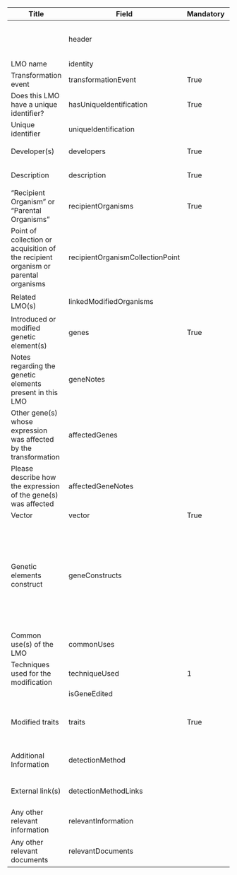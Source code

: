 <table class="ircc__table" style="table-layout: fixed; width: 100%;">
  <thead>
    <tr>
      <th>Title</th>
      <th>Field</th>
      <th>Mandatory</th>
      <th>Type</th>
      <th>Example</th>
    </tr>
  </thead>
  <tbody>
    <tr>
      <td></td>
      <td>header</td>
      <td></td>
      <td>Eheader</td>
      <td><code>{ "identifier": "D6AC2CEC-960B-D9F4-87BF-0C0AB115F0B1", "schema": "modifiedOrganism", "languages": [ "en" ] }</code></td>
    </tr>
    <tr>
      <td>LMO name</td>
      <td>identity</td>
      <td></td>
      <td>lstring</td>
      <td><code>{ "en": "Test Name" }</code></td>
    </tr>
    <tr>
      <td>Transformation event</td>
      <td>transformationEvent</td>
      <td>True</td>
      <td>string</td>
      <td><code>TestEvent</code></td>
    </tr>
    <tr>
      <td>Does this LMO have a unique identifier?</td>
      <td>hasUniqueIdentification</td>
      <td>True</td>
      <td>bool</td>
      <td><code>True</code></td>
    </tr>
    <tr>
      <td>Unique identifier</td>
      <td>uniqueIdentification</td>
      <td></td>
      <td>string</td>
      <td><code>UNIQ7890</code></td>
    </tr>
    <tr>
      <td>Developer(s)</td>
      <td>developers</td>
      <td>True</td>
      <td>Ereference[]</td>
      <td><code>[ { "identifier": "3CBDA8AA-4A16-CA5C-D405-7F4E865A60AA@1" } ]</code></td>
    </tr>
    <tr>
      <td>Description</td>
      <td>description</td>
      <td>True</td>
      <td>lstring</td>
      <td><code>{ "en": "<div><!--block-->Test Description</div>" }</code></td>
    </tr>
    <tr>
      <td>“Recipient Organism” or “Parental Organisms”</td>
      <td>recipientOrganisms</td>
      <td>True</td>
      <td>Ereference[]</td>
      <td><code>[ { "identifier": "1E027990-5D44-F3AF-75E3-715B60BFD3CD@8" } ]</code></td>
    </tr>
    <tr>
      <td>Point of collection or acquisition of the recipient organism or parental organisms</td>
      <td>recipientOrganismCollectionPoint</td>
      <td></td>
      <td>lstring</td>
      <td><code>{ "en": "Test Point" }</code></td>
    </tr>
    <tr>
      <td>Related LMO(s)</td>
      <td>linkedModifiedOrganisms</td>
      <td></td>
      <td>Ereference[]</td>
      <td><code>[ { "identifier": "1E027990-5D44-F3AF-75E3-715B60BFD3CD@8" } ]</code></td>
    </tr>
    <tr>
      <td>Introduced or modified genetic element(s)</td>
      <td>genes</td>
      <td>True</td>
      <td>Ereference[]</td>
      <td><code>[ { "identifier": "B3F2CEA4-EB7A-DDF2-02CA-701520EE1BE7@2" } ]</code></td>
    </tr>
    <tr>
      <td>Notes regarding the genetic elements present in this LMO</td>
      <td>geneNotes</td>
      <td></td>
      <td>lstring</td>
      <td><code>{ "en": "<div><!--block-->Test Notes</div>" }</code></td>
    </tr>
    <tr>
      <td>Other gene(s) whose expression was affected by the transformation</td>
      <td>affectedGenes</td>
      <td></td>
      <td>Ereference[]</td>
      <td><code>[ { "identifier": "B3F2CEA4-EB7A-DDF2-02CA-701520EE1BE7@2" } ]</code></td>
    </tr>
    <tr>
      <td>Please describe how the expression of the gene(s) was affected</td>
      <td>affectedGeneNotes</td>
      <td></td>
      <td>lstring</td>
      <td><code>{ "en": "<div><!--block-->Test Description</div>" }</code></td>
    </tr>
    <tr>
      <td>Vector</td>
      <td>vector</td>
      <td>True</td>
      <td>lstring</td>
      <td><code>{ "en": "Test Vector" }</code></td>
    </tr>
    <tr>
      <td>Genetic elements construct</td>
      <td>geneConstructs</td>
      <td></td>
      <td>TranscriptElement[][]</td>
      <td><code>[ [ { "type": "senseStart", "identifier": "B3F2CEA4-EB7A-DDF2-02CA-701520EE1BE7@2", "size": 45 }, { "type": "sense", "identifier": "B3F2CEA4-EB7A-DDF2-02CA-701520EE1BE7@2", "size": 45 }, { "type": "senseStop", "identifier": "B3F2CEA4-EB7A-DDF2-02CA-701520EE1BE7@2", "size": 50 } ] ]</code></td>
    </tr>
    <tr>
      <td>Common use(s) of the LMO</td>
      <td>commonUses</td>
      <td></td>
      <td>Eterm[]</td>
      <td><code>[ { "identifier": "F816F788-BBC3-4ADB-9979-AE07CDED094E" } ]</code></td>
    </tr>
    <tr>
      <td>Techniques used for the modification</td>
      <td>techniqueUsed</td>
      <td>1</td>
      <td>Eterm[]</td>
      <td><code>[ { "identifier": "0368E952-6D50-43D3-B23A-EFA438B410A9" } ]</code></td>
    </tr>
    <tr>
      <td></td>
      <td>isGeneEdited</td>
      <td></td>
      <td>bool</td>
      <td></td>
    </tr>
    <tr>
      <td>Modified traits</td>
      <td>traits</td>
      <td>True</td>
      <td>Eterm[]</td>
      <td><code>[ { "identifier": "31396BD1-9E3E-4EB3-A29E-9A22B7230221" }, { "identifier": "7CC2B74F-B117-4E7A-A358-2A8284430651" } ]</code></td>
    </tr>
    <tr>
      <td>Additional Information</td>
      <td>detectionMethod</td>
      <td></td>
      <td>lstring</td>
      <td><code>{ "en": "<div><!--block-->Test Additional Information</div>" }</code></td>
    </tr>
    <tr>
      <td>External link(s)</td>
      <td>detectionMethodLinks</td>
      <td></td>
      <td>Elink[]</td>
      <td><code>[ { "url": "https://www.google.com", "name": "Google", "language": "en" } ]</code></td>
    </tr>
    <tr>
      <td>Any other relevant information</td>
      <td>relevantInformation</td>
      <td></td>
      <td>lstring</td>
      <td><code>{ "en": "<div><!--block-->Test Relevant Information</div>" }</code></td>
    </tr>
    <tr>
      <td>Any other relevant documents</td>
      <td>relevantDocuments</td>
      <td></td>
      <td>Elink[]</td>
      <td><code>[ { "url": "https://www.google.com", "name": "Google", "language": "en" } ]</code></td>
    </tr>
  </tbody>
</table>
